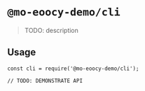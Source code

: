 # `@mo-eoocy-demo/cli`

> TODO: description

## Usage

```
const cli = require('@mo-eoocy-demo/cli');

// TODO: DEMONSTRATE API
```
